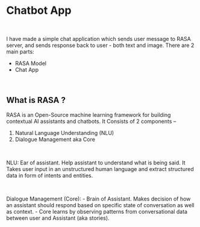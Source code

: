 # Chatbot App

<br />



I have made a simple chat application which sends user message to RASA server, and sends response back to user - both text and image. There are 2 main parts:


- RASA Model
- Chat App


<br />

## What is RASA ?

RASA is an Open-Source machine learning framework for building contextual AI assistants and chatbots. It Consists of 2 components – 
1.	Natural Language Understanding (NLU)
2.	Dialogue Management aka Core

<br />

NLU: Ear of assistant. Help assistant to understand what is being said. It Takes user input in an unstructured human language and extract structured data in form of intents and entities.

<br />

Dialogue Management (Core):  -	Brain of Assistant.	Makes decision of how an assistant should respond based on specific state of conversation as well as context. -	Core learns by observing patterns from conversational data between user and Assistant (aka stories).
